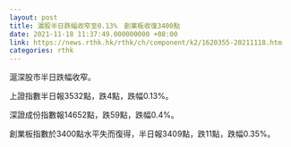 ```yaml
---
layout: post
title: 滬股半日跌幅收窄至0.13%　創業板收復3400點
date: 2021-11-18 11:37:49.000000000 +08:00
link: https://news.rthk.hk/rthk/ch/component/k2/1620355-20211118.htm
categories: rthk
---
```


滬深股市半日跌幅收窄。

上證指數半日報3532點，跌4點，跌幅0.13%。

深證成份指數報14652點，跌59點，跌幅0.4%。

創業板指數於3400點水平失而復得，半日報3409點，跌11點，跌幅0.35%。
